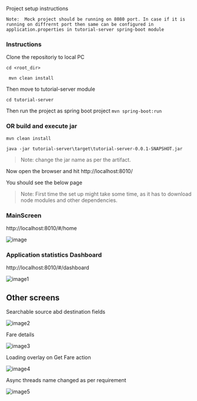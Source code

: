 
Project setup instructions

`Note:  Mock project should be running on 8080 port. In case if it is running on diffrernt port then same can be configured in application.properties in tutorial-server spring-boot module`

### Instructions ###

Clone the repositoriy to local PC

`cd <root_dir>`

` mvn clean install`

Then move to tutorial-server module

 `cd tutorial-server`

Then run the project as spring boot project
 `mvn spring-boot:run`

### OR build and execute jar ##
`mvn clean install`

`java -jar tutorial-server\target\tutorial-server-0.0.1-SNAPSHOT.jar`

> Note: change the jar name as per the artifact.

Now open the browser and hit http://localhost:8010/

You should see the below page


>Note: First time the set up might take some time, as it has to download node modules and other dependencies. 

### MainScreen

http://localhost:8010/#/home

![image](https://github.com/kakurala/assignement/blob/master/klm_screen.png)


### Application statistics Dashboard

http://localhost:8010/#/dashboard

![image1](https://github.com/kakurala/assignement/blob/master/klm_stats.png)



## Other screens

Searchable source abd destination fields

![image2](https://github.com/kakurala/assignement/blob/master/klm_typeahead.png)


Fare details 

![image3](https://github.com/kakurala/assignement/blob/master/klm_fare_details.png)


Loading overlay on Get Fare action

![image4](https://github.com/kakurala/assignement/blob/master/loading_overlay.png)


Async threads name changed as per requirement

![image5](https://github.com/kakurala/assignement/blob/master/async-tasks-thread.PNG)

